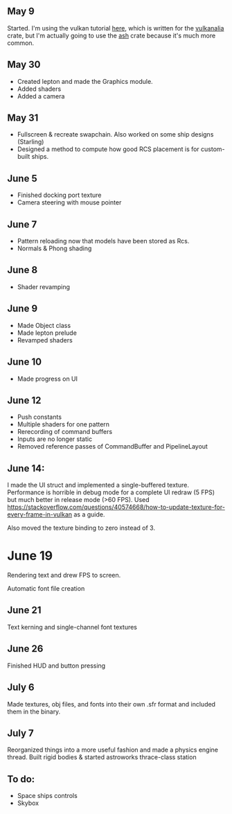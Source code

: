 ## May 9

Started. I'm using the vulkan tutorial [here](https://kylemayes.github.io/vulkanalia/setup/base_code.html), which is written for the [vulkanalia](https://docs.rs/vulkanalia/0.14.0/vulkanalia/) crate, but I'm actually going to use the [ash](https://docs.rs/ash/0.37.0+1.3.209/ash/) crate because it's much more common.

## May 30

- Created lepton and made the Graphics module.
- Added shaders
- Added a camera

## May 31

- Fullscreen & recreate swapchain. Also worked on some ship designs (Starling)
- Designed a method to compute how good RCS placement is for custom-built ships.

## June 5

- Finished docking port texture
- Camera steering with mouse pointer

## June 7

- Pattern reloading now that models have been stored as Rcs.
- Normals & Phong shading

## June 8

- Shader revamping

## June 9

- Made Object class
- Made lepton prelude
- Revamped shaders

## June 10

- Made progress on UI

## June 12

- Push constants
- Multiple shaders for one pattern
- Rerecording of command buffers
- Inputs are no longer static
- Removed reference passes of CommandBuffer and PipelineLayout

## June 14:

I made the UI struct and implemented a single-buffered texture. Performance is horrible in debug mode for a complete UI redraw (5 FPS) but much better in release mode (>60 FPS). Used https://stackoverflow.com/questions/40574668/how-to-update-texture-for-every-frame-in-vulkan as a guide.

Also moved the texture binding to zero instead of 3.

# June 19

Rendering text and drew FPS to screen.

Automatic font file creation

## June 21

Text kerning and single-channel font textures

## June 26

Finished HUD and button pressing

## July 6

Made textures, obj files, and fonts into their own .sfr format and included them in the binary.

## July 7

Reorganized things into a more useful fashion and made a physics engine thread. Built rigid bodies & started astroworks thrace-class station

## To do:
- Space ships controls
- Skybox